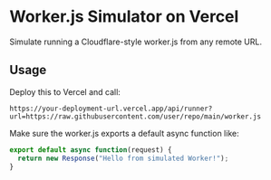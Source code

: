 
# Worker.js Simulator on Vercel

Simulate running a Cloudflare-style worker.js from any remote URL.

## Usage

Deploy this to Vercel and call:

```
https://your-deployment-url.vercel.app/api/runner?url=https://raw.githubusercontent.com/user/repo/main/worker.js
```

Make sure the worker.js exports a default async function like:

```js
export default async function(request) {
  return new Response("Hello from simulated Worker!");
}
```
